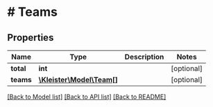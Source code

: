 # # Teams

## Properties

Name | Type | Description | Notes
------------ | ------------- | ------------- | -------------
**total** | **int** |  | [optional]
**teams** | [**\Kleister\Model\Team[]**](Team.md) |  | [optional]

[[Back to Model list]](../../README.md#models) [[Back to API list]](../../README.md#endpoints) [[Back to README]](../../README.md)
